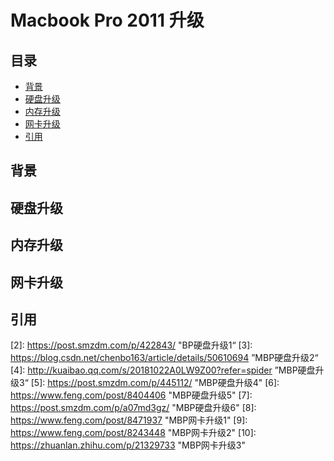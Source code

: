 # <span id="title">Macbook Pro 2011 升级</span>

## <span id="content">目录</span>
- [背景](#background)
- [硬盘升级](#disk-upgrade)
- [内存升级](#memory-upgrade)
- [网卡升级](#netcard-upgrade)
- [引用](#reference)

## <span id="background">背景</span>



## <span id="disk-upgrade">硬盘升级</span>

## <span id="memory-upgrade">内存升级</span>

## <span id="netcard-upgrade">网卡升级</span>

## <span id="reference">引用</span>
[2]: https://post.smzdm.com/p/422843/ "BP硬盘升级1“
[3]: https://blog.csdn.net/chenbo163/article/details/50610694 ”MBP硬盘升级2“
[4]: http://kuaibao.qq.com/s/20181022A0LW9Z00?refer=spider ”MBP硬盘升级3“
[5]: https://post.smzdm.com/p/445112/ "MBP硬盘升级4"
[6]: https://www.feng.com/post/8404406 "MBP硬盘升级5"
[7]: https://post.smzdm.com/p/a07md3gz/ "MBP硬盘升级6"
[8]: https://www.feng.com/post/8471937 "MBP网卡升级1"
[9]: https://www.feng.com/post/8243448 "MBP网卡升级2"
[10]: https://zhuanlan.zhihu.com/p/21329733 "MBP网卡升级3"
